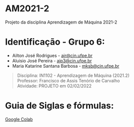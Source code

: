 # AM2021-2
Projeto da disciplina Aprendizagem de Máquina 2021-2

# **Identificação - Grupo 6:**
   *	Ailton José Rodrigues - ajr@cin.ufpe.br
   *	Aluisio José Pereira - ajp3@cin.ufpe.br
   *	Maria Katarine Santana Barbosa - mksb@cin.ufpe.br

> Disciplina: IN1102 - Aprendizagem de Máquina (2021.2)\
> Professor: Francisco de Assis Tenório de Carvalho\
> Atividade: PROJETO em 02/02/2022


# Guia de Siglas e fórmulas:

[Google Colab](https://github.com/AluisioPereira/AM2021-2/blob/main/guide.ipynb)

